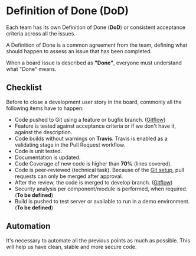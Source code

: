 
# Definition of Done (DoD)

Each team has its own Definition of Done (**DoD**) or consistent acceptance criteria across all the issues.

A Definition of Done is a common agreement from the team, defining what should happen to assess an issue that has been completed.

When a board issue is described as **"Done"**, everyone must understand what "Done" means.

## Checklist

Before to close a development user story in the board, commonly all the following items have to happen:

* Code pushed to Git using a feature or bugfix branch. ([Gitflow](../development/branching-model.md))
* Feature is tested against acceptance criteria or if we don't have it, against the description.
* Code builds without warnings on **Travis**. Travis is enabled as a validating stage in the Pull Request workflow.
* Code is unit tested.
* Documentation is updated.
* Code Coverage of new code is higher than **70%** (lines covered).
* Code is peer-reviewed (technical task). Because of the [Git setup](../devops/github-setup.md), pull requests can only be merged after approval.
* After the review, the code is merged to develop branch. ([Gitflow](../development/branching-model.md))
* Security analysis per component/module is performed, when required. (**To be defined**)
* Build is pushed to test server or available to run in a demo environment. (**To be defined**)

## Automation

It's necessary to automate all the previous points as much as possible. This will help us have clean, stable and more secure code.
